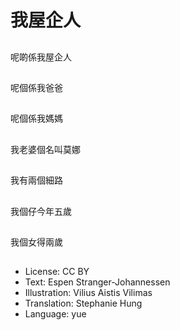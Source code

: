 # 我屋企人

##
呢啲係我屋企人

##
呢個係我爸爸

##
呢個係我媽媽

##
我老婆個名叫莫娜

##
我有兩個細路

##
我個仔今年五歲

##
我個女得兩歲

##
* License: CC BY
* Text: Espen Stranger-Johannessen
* Illustration: Vilius Aistis Vilimas
* Translation: Stephanie Hung
* Language: yue
